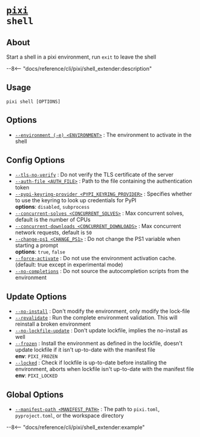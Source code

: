 <!--- This file is autogenerated. Do not edit manually! -->
# <code>[pixi](../pixi.md) shell</code>

## About
Start a shell in a pixi environment, run `exit` to leave the shell

--8<-- "docs/reference/cli/pixi/shell_extender:description"

## Usage
```
pixi shell [OPTIONS]
```

## Options
- <a id="arg---environment" href="#arg---environment">`--environment (-e) <ENVIRONMENT>`</a>
:  The environment to activate in the shell

## Config Options
- <a id="arg---tls-no-verify" href="#arg---tls-no-verify">`--tls-no-verify`</a>
:  Do not verify the TLS certificate of the server
- <a id="arg---auth-file" href="#arg---auth-file">`--auth-file <AUTH_FILE>`</a>
:  Path to the file containing the authentication token
- <a id="arg---pypi-keyring-provider" href="#arg---pypi-keyring-provider">`--pypi-keyring-provider <PYPI_KEYRING_PROVIDER>`</a>
:  Specifies whether to use the keyring to look up credentials for PyPI
<br>**options**: `disabled`, `subprocess`
- <a id="arg---concurrent-solves" href="#arg---concurrent-solves">`--concurrent-solves <CONCURRENT_SOLVES>`</a>
:  Max concurrent solves, default is the number of CPUs
- <a id="arg---concurrent-downloads" href="#arg---concurrent-downloads">`--concurrent-downloads <CONCURRENT_DOWNLOADS>`</a>
:  Max concurrent network requests, default is `50`
- <a id="arg---change-ps1" href="#arg---change-ps1">`--change-ps1 <CHANGE_PS1>`</a>
:  Do not change the PS1 variable when starting a prompt
<br>**options**: `true`, `false`
- <a id="arg---force-activate" href="#arg---force-activate">`--force-activate`</a>
:  Do not use the environment activation cache. (default: true except in experimental mode)
- <a id="arg---no-completions" href="#arg---no-completions">`--no-completions`</a>
:  Do not source the autocompletion scripts from the environment

## Update Options
- <a id="arg---no-install" href="#arg---no-install">`--no-install`</a>
:  Don't modify the environment, only modify the lock-file
- <a id="arg---revalidate" href="#arg---revalidate">`--revalidate`</a>
:  Run the complete environment validation. This will reinstall a broken environment
- <a id="arg---no-lockfile-update" href="#arg---no-lockfile-update">`--no-lockfile-update`</a>
:  Don't update lockfile, implies the no-install as well
- <a id="arg---frozen" href="#arg---frozen">`--frozen`</a>
:  Install the environment as defined in the lockfile, doesn't update lockfile if it isn't up-to-date with the manifest file
<br>**env**: `PIXI_FROZEN`
- <a id="arg---locked" href="#arg---locked">`--locked`</a>
:  Check if lockfile is up-to-date before installing the environment, aborts when lockfile isn't up-to-date with the manifest file
<br>**env**: `PIXI_LOCKED`

## Global Options
- <a id="arg---manifest-path" href="#arg---manifest-path">`--manifest-path <MANIFEST_PATH>`</a>
:  The path to `pixi.toml`, `pyproject.toml`, or the workspace directory

--8<-- "docs/reference/cli/pixi/shell_extender:example"
